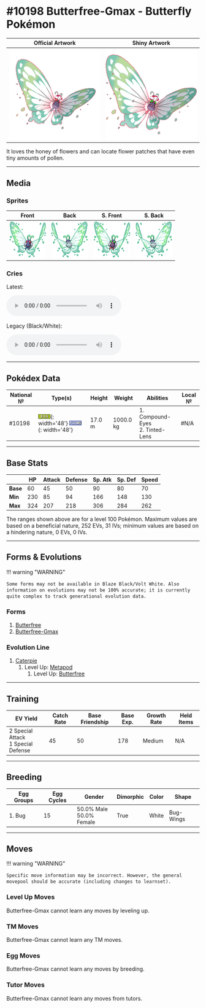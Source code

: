# #10198 Butterfree-Gmax - Butterfly Pokémon

| Official Artwork | Shiny Artwork |
|------------------|---------------|
| ![Official Artwork](https://raw.githubusercontent.com/PokeAPI/sprites/master/sprites/pokemon/other/official-artwork/10198.png) | ![Official Artwork2](https://raw.githubusercontent.com/PokeAPI/sprites/master/sprites/pokemon/other/official-artwork/shiny/10198.png) |

It loves the honey of flowers and can locate flower patches that have even tiny amounts of pollen.

---

## Media

### Sprites

| Front | Back | S. Front | S. Back |
|-------|------|----------|---------|
| ![Front](https://raw.githubusercontent.com/PokeAPI/sprites/master/sprites/pokemon/versions/generation-v/black-white/10198.png) | ![Back](https://raw.githubusercontent.com/PokeAPI/sprites/master/sprites/pokemon/versions/generation-v/black-white/back/10198.png) | ![Shiny Front](https://raw.githubusercontent.com/PokeAPI/sprites/master/sprites/pokemon/versions/generation-v/black-white/shiny/10198.png) | ![Shiny Back](https://raw.githubusercontent.com/PokeAPI/sprites/master/sprites/pokemon/versions/generation-v/black-white/back/shiny/10198.png) |

### Cries

Latest:
<p><audio controls>
  <source src="https://raw.githubusercontent.com/PokeAPI/cries/main/cries/pokemon/latest/10198.ogg" type="audio/ogg">
  Your browser does not support the audio element.
</audio></p>

Legacy (Black/White):
<p><audio controls>
  <source src="None" type="audio/ogg">
  Your browser does not support the audio element.
</audio></p>

---

## Pokédex Data

| National № | Type(s) | Height | Weight | Abilities | Local № |
|------------|---------|--------|--------|-----------|---------|
| #10198 | ![bug](../assets/types/bug.png){: width='48'} ![flying](../assets/types/flying.png){: width='48'} | 17.0 m | 1000.0 kg | 1. Compound-Eyes<br>2. Tinted-Lens | #N/A |

---

## Base Stats
|   | HP | Attack | Defense | Sp. Atk | Sp. Def | Speed |
|---|----|--------|---------|---------|---------|-------|
| **Base** | 60 | 45 | 50 | 90 | 80 | 70 |
| **Min** | 230 | 85 | 94 | 166 | 148 | 130 |
| **Max** | 324 | 207 | 218 | 306 | 284 | 262 |

The ranges shown above are for a level 100 Pokémon. Maximum values are based on a beneficial nature, 252 EVs, 31 IVs; minimum values are based on a hindering nature, 0 EVs, 0 IVs.

---

## Forms & Evolutions

!!! warning "WARNING"

    Some forms may not be available in Blaze Black/Volt White. Also information on evolutions may not be 100% accurate; it is currently quite complex to track generational evolution data.

### Forms

1. [Butterfree](/bbvw-wiki/pokemon/butterfree/)
2. [Butterfree-Gmax](/bbvw-wiki/pokemon/butterfree-gmax/)

### Evolution Line

1. [Caterpie](/bbvw-wiki/pokemon/caterpie/)
    1. Level Up: [Metapod](/bbvw-wiki/pokemon/metapod/)
        1. Level Up: [Butterfree](/bbvw-wiki/pokemon/butterfree/)


---

## Training

| EV Yield | Catch Rate | Base Friendship | Base Exp. | Growth Rate | Held Items |
|----------|------------|-----------------|-----------|-------------|------------|
| 2 Special Attack<br>1 Special Defense | 45 | 50 | 178 | Medium | N/A |

---

## Breeding

| Egg Groups | Egg Cycles | Gender | Dimorphic | Color | Shape |
|------------|------------|--------|-----------|-------|-------|
| 1. Bug | 15 | 50.0% Male<br>50.0% Female | True | White | Bug-Wings |

---

## Moves

!!! warning "WARNING"

    Specific move information may be incorrect. However, the general movepool should be accurate (including changes to learnset).

### Level Up Moves

Butterfree-Gmax cannot learn any moves by leveling up.

### TM Moves

Butterfree-Gmax cannot learn any TM moves.

### Egg Moves

Butterfree-Gmax cannot learn any moves by breeding.

### Tutor Moves

Butterfree-Gmax cannot learn any moves from tutors.

